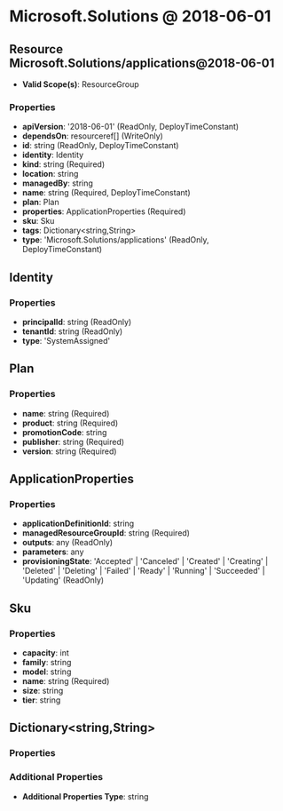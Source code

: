 # Microsoft.Solutions @ 2018-06-01

## Resource Microsoft.Solutions/applications@2018-06-01
* **Valid Scope(s)**: ResourceGroup
### Properties
* **apiVersion**: '2018-06-01' (ReadOnly, DeployTimeConstant)
* **dependsOn**: resourceref[] (WriteOnly)
* **id**: string (ReadOnly, DeployTimeConstant)
* **identity**: Identity
* **kind**: string (Required)
* **location**: string
* **managedBy**: string
* **name**: string (Required, DeployTimeConstant)
* **plan**: Plan
* **properties**: ApplicationProperties (Required)
* **sku**: Sku
* **tags**: Dictionary<string,String>
* **type**: 'Microsoft.Solutions/applications' (ReadOnly, DeployTimeConstant)

## Identity
### Properties
* **principalId**: string (ReadOnly)
* **tenantId**: string (ReadOnly)
* **type**: 'SystemAssigned'

## Plan
### Properties
* **name**: string (Required)
* **product**: string (Required)
* **promotionCode**: string
* **publisher**: string (Required)
* **version**: string (Required)

## ApplicationProperties
### Properties
* **applicationDefinitionId**: string
* **managedResourceGroupId**: string (Required)
* **outputs**: any (ReadOnly)
* **parameters**: any
* **provisioningState**: 'Accepted' | 'Canceled' | 'Created' | 'Creating' | 'Deleted' | 'Deleting' | 'Failed' | 'Ready' | 'Running' | 'Succeeded' | 'Updating' (ReadOnly)

## Sku
### Properties
* **capacity**: int
* **family**: string
* **model**: string
* **name**: string (Required)
* **size**: string
* **tier**: string

## Dictionary<string,String>
### Properties
### Additional Properties
* **Additional Properties Type**: string

